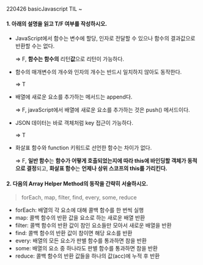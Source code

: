 220426 basicJavascript TIL ~



#### 1. 아래의 설명을 읽고 T/F 여부를 작성하시오.

- JavaScript에서 함수는 변수에 할당, 인자로 전달할 수 있으나 함수의 결과값으로 반환할 수는 없다.

  => F, **함수는 함수의** 리턴**값**으로 리턴이 가능하다.

- 함수의 매개변수의 개수와 인자의 개수는 반드시 일치하지 않아도 동작한다.

  => T

- 배열에 새로운 요소를 추가하는 메서드는 append다.

  => F, javaScript에서 배열에 새로운 요소를 추가하는 것은 push() 메서드이다.

- JSON 데이터는 바로 객체처럼 key 접근이 가능하다.

  => T

- 화살표 함수와 function 키워드로 선언한 함수는 차이가 없다.

  => F, **일반 함수**는 **함수가 어떻게 호출되었는지에 따라 this에 바인딩할 객체가 동적으로 결정**되고, **화살표 함수**는 **언제나 상위 스코프의 this를 가리킨다.**



#### 2. 다음의 Array Helper Method의 동작을 간략히 서술하시오.

> forEach, map, filter, find, every, some, reduce

* forEach: 배열의 각 요소에 대해 콜백 함수를 한 번씩 실행
* map: 콜백 함수의 반환 값을 요소로 하는 새로운 배열 반환
* filter: 콜백 함수의 반환 값이 참인 요소들만 모아서 새로운 배열을 반환
* find: 콜백 함수의 반환 값이 참이면 해당 요소를 반환
* every: 배열의 모든 요소가 판별 함수를 통과하면 참을 반환
* some: 배열의 요소 중 하나라도 판별 함수를 통과하면 참을 반환
* reduce: 콜백 함수의 반환 값들을 하나의 값(acc)에 누적 후 반환

